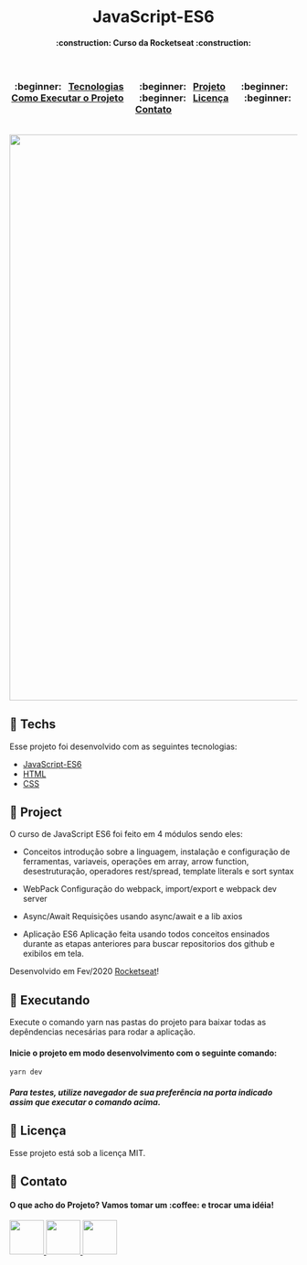 <h1 align="center">
  JavaScript-ES6
</h1>

<h4 align="center">
  :construction: Curso da Rocketseat :construction:
</h4>

</br>
<h3 align="center">
  	:beginner:&nbsp;&nbsp;   
    <a href="#rocket-tecnologias"> Tecnologias</a>&nbsp;&nbsp;&nbsp;&nbsp;&nbsp;&nbsp;
  	:beginner:&nbsp;&nbsp;   
    <a href="#-projeto">Projeto</a>&nbsp;&nbsp;&nbsp;&nbsp;&nbsp;&nbsp;    
  	:beginner:&nbsp;&nbsp;   
    <a href="#-executando">Como Executar o Projeto</a>&nbsp;&nbsp;&nbsp;&nbsp;&nbsp;&nbsp;
  	:beginner:&nbsp;&nbsp;
    <a href="#memo-licença">Licença</a>&nbsp;&nbsp;&nbsp;&nbsp;&nbsp;&nbsp;
  	:beginner:&nbsp;&nbsp; 
    <a href="#phone-contato">Contato</a>
</h5>

 </br>
 
<img src="https://github.com/jhsonmac/JavaScript-ES6/blob/master/es6.png?raw=true" width=990px />

## :beginner: Techs

Esse projeto foi desenvolvido com as seguintes tecnologias:

- [JavaScript-ES6](https://www.w3schools.com/js/js_es6.asp)
- [HTML](https://www.w3schools.com/html/default.asp)
- [CSS](https://www.w3schools.com/css/default.asp)

## :beginner: Project

O curso de JavaScript ES6 foi feito em 4 módulos sendo eles:

- Conceitos
 introdução sobre a linguagem, instalação e configuração de ferramentas, variaveis, operações em array, arrow function, desestruturação, operadores rest/spread, template literals e sort syntax

- WebPack
 Configuração do webpack, import/export e webpack dev server

- Async/Await
 Requisições usando async/await e a lib axios

- Aplicação ES6
 Aplicação feita usando todos conceitos ensinados durante as etapas anteriores para buscar repositorios dos github e exibilos em tela.

Desenvolvido em Fev/2020 <a href="https://rocketseat.com.br/">Rocketseat</a>!
 

## :beginner: Executando

Execute o comando yarn nas pastas do projeto para baixar todas as depêndencias necesárias para rodar a aplicação.

<h4> Inicie o projeto em modo desenvolvimento com o seguinte comando: </h4>

````
yarn dev
````

<h5>
Para testes, utilize navegador de sua preferência na porta indicado assim que executar o comando acima.
</h5>
  
## :beginner: Licença

Esse projeto está sob a licença MIT.


 ## :beginner: Contato 

 
 <h4>O que acho do Projeto? Vamos tomar um :coffee: e trocar uma idéia! </h4>
  
  
  <p>
    <a href="https://www.linkedin.com/in/jheisonmacielines/">
      <img src="https://github.com/jhsonmac/Template-README/blob/master/linkedin.png?raw=true" width=60 heigth=60/> 
    </a>
    <a href="https://api.whatsapp.com/send?phone=5562981240381&text=Olá,%20acabei%20de%20vir%20do%20seu%20repositorio%20no%20GitHub.%20Vamos%20conversar?">
      <img src="https://github.com/jhsonmac/Template-README/blob/master/whatsapp.png?raw=true" width=60 heigth=60/> 
    </a>
    <a href="https://www.instagram.com/jhson_mac/">
      <img src="https://github.com/jhsonmac/Template-README/blob/master/instagram.png?raw=true" width=60 heigth=60/> 
    </a>
  </p>
